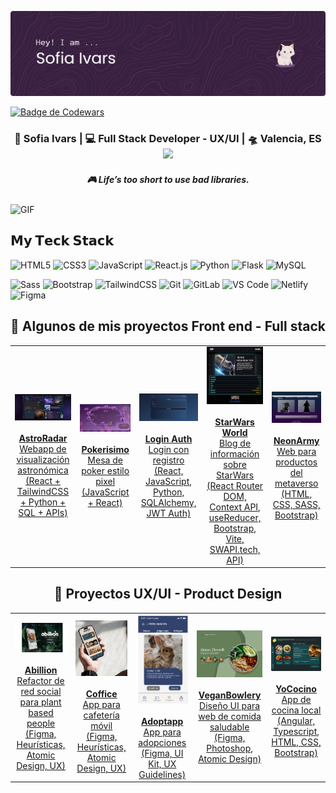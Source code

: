 ![Header](https://raw.githubusercontent.com/Sofiaivars/Sofiaivars/main/Assets/github-header-banner.png)

<!--
**Sofiaivars/Sofiaivars** is a ✨ _special_ ✨ repository because its `README.md` (this file) appears on your GitHub profile.

Here are some ideas to get you started:

- 🔭 I’m currently working on ...
- 🌱 I’m currently learning ...
- 👯 I’m looking to collaborate on ...
- 🤔 I’m looking for help with ...
- 💬 Ask me about ...
- 📫 How to reach me: ...
- 😄 Pronouns: ...
- ⚡ Fun fact: ...
-->      
[![Badge de Codewars](https://www.codewars.com/users/Sofiaivars/badges/large?theme=dark)](https://www.codewars.com/users/Sofiaivars)

 <div align="center">
<h3> 👾 Sofia Ivars  | 💻 Full Stack Developer - UX/UI | 🛸 Valencia, ES 
  <img src="https://media.giphy.com/media/WUlplcMpOCEmTGBtBW/giphy.gif" height="40">
</h3>

</div>

 <h5 align="center">
   <i>🎮 Life’s too short to use bad libraries.
</i>
  </h5>
  

<img align="center" height="210px" width="390px" alt="GIF" src="https://media.giphy.com/media/susVmXQlij43HTsC8e/giphy.gif?cid=ecf05e47ve332i4x7b6q9xy4hzz7wz0be2723yyejr6fkk4m&ep=v1_gifs_search&rid=giphy.gif&ct=g" />


## 𝗠𝘆 𝗧𝗲𝗰𝗸 𝗦𝘁𝗮𝗰𝗸

![HTML5](https://img.shields.io/badge/-HTML5-%23E44D27?style=flat-square&logo=html5&logoColor=ffffff)
![CSS3](https://img.shields.io/badge/-CSS3-%231572B6?style=flat-square&logo=css3)
![JavaScript](https://img.shields.io/badge/-JavaScript-%23F7DF1C?style=flat-square&logo=javascript&logoColor=000000&labelColor=%23F7DF1C&color=%23FFCE5A)
![React.js](https://img.shields.io/badge/-React.js-%23282C34?style=flat-square&logo=react)
![Python](https://img.shields.io/badge/-Python-%233776AB?style=flat-square&logo=python&logoColor=ffffff)
![Flask](https://img.shields.io/badge/-Flask-%23000?style=flat-square&logo=flask&logoColor=ffffff)
![MySQL](https://img.shields.io/badge/-MySQL-%23007ACC?style=flat-square&logo=mysql&logoColor=ffffff)


![Sass](https://img.shields.io/badge/-Sass-%23CC6699?style=flat-square&logo=sass&logoColor=ffffff)
![Bootstrap](https://img.shields.io/badge/-Bootstrap-%23563D7C?style=flat-square&logo=bootstrap&logoColor=ffffff)
![TailwindCSS](https://img.shields.io/badge/-TailwindCSS-%231a202c?style=flat-square&logo=tailwind-css)
![Git](https://img.shields.io/badge/-Git-%23F05032?style=flat-square&logo=git&logoColor=%23ffffff)
![GitLab](https://img.shields.io/badge/-GitLab-FCA121?style=flat-square&logo=gitlab)
![VS Code](https://img.shields.io/badge/-VSCode-%23007ACC?style=flat-square&logo=visual-studio-code)
![Netlify](https://img.shields.io/badge/-Netlify-%2300C7B7?style=flat-square&logo=netlify&logoColor=ffffff)
![Figma](https://img.shields.io/badge/-Figma-%23F24E1E?style=flat-square&logo=figma&logoColor=ffffff)
<h2 align="center">🚀 Algunos de mis proyectos Front end - Full stack</h2>

<table align="center">

  <tr>
    <td align="center">
      <a href="https://astroradar.netlify.app/" target="_blank">
        <img src="https://raw.githubusercontent.com/Sofiaivars/Sofiaivars/main/Assets/astroradar.png" alt="AstroRadar" width="360"/><br /><br />
        <strong>AstroRadar</strong><br />
        Webapp de visualización astronómica<br />
        (React + TailwindCSS + Python + SQL + APIs)
      </a>
    </td>
    <td align="center">
      <a href="https://pokerisimo.netlify.app/" target="_blank">
        <img src="https://raw.githubusercontent.com/Sofiaivars/Sofiaivars/main/Assets/Pokerisimo.png" alt="Pokerisimo" width="360"/><br /><br />
        <strong>Pokerisimo</strong><br />
        Mesa de poker estilo pixel<br />
        (JavaScript + React)
      </a>
    </td>
    <td align="center">
      <a href="https://github.com/Sofiaivars/Registro" target="_blank">
        <img src="https://raw.githubusercontent.com/Sofiaivars/Sofiaivars/main/Assets/Registro.png" alt="Login-registro" width="360"/><br /><br />
        <strong>Login Auth</strong><br />
        Login con registro<br />
        (React, JavaScript, Python, SQLAlchemy, JWT Auth)
      </a>
    </td>
    <td align="center">
      <a href="https://starwars-world.netlify.app/" target="_blank">
        <img src="https://raw.githubusercontent.com/Sofiaivars/Sofiaivars/main/Assets/vehicle.png" alt="StarWars World" width="360"/><br /><br />
        <strong>StarWars World</strong><br />
        Blog de información sobre StarWars<br />
        (React Router DOM, Context API, useReducer, Bootstrap, Vite, SWAPI.tech, API)
      </a>
    </td>
    <td align="center">
      <a href="https://neonarmy.netlify.app/" target="_blank">
        <img src="https://raw.githubusercontent.com/Sofiaivars/Sofiaivars/main/Assets/neonarmy.png" alt="NeonArmy" width="360"/><br /><br />
        <strong>NeonArmy</strong><br />
        Web para productos del metaverso<br />
        (HTML, CSS, SASS, Bootstrap)
      </a>
    </td>
  </tr>
   </table>
   
   <table align="center">
<h2 align="center">🎨 Proyectos UX/UI - Product Design</h2>
  <tr>
    <td align="center">
      <a href="https://www.figma.com/proto/BuFjBEDCc4c2jUVZWhBt2Q/PROYECTO-FINAL_IVARS" target="_blank">
        <img src="https://raw.githubusercontent.com/Sofiaivars/Sofiaivars/main/Assets/abillion.png" alt="Abillion" width="320"/><br /><br />
        <strong>Abillion</strong><br />
        Refactor de red social para plant based people<br />
        (Figma, Heurísticas, Atomic Design, UX)
      </a>
    </td>
    <td align="center">
      <a href="https://www.figma.com/proto/6HHgW3ZQNJYFJptKb9Vyvh/Coffice?page-id=0%3A1&node-id=35-1358&viewport=-2401%2C-5151%2C0.8&t=mpcSrGkztXXg9hkF-1&scaling=min-zoom&content-scaling=fixed&starting-point-node-id=35%3A1358" target="_blank">
        <img src="https://raw.githubusercontent.com/Sofiaivars/Sofiaivars/main/Assets/coffice.png" alt="Coffice" width="320"/><br /><br />
        <strong>Coffice</strong><br />
        App para cafetería móvil<br />
        (Figma, Heurísticas, Atomic Design, UX)
      </a>
    </td>
    <td align="center">
      <a href="https://www.figma.com/proto/uyCXA8N1uBcnSHZo9EozXH/Adoptapp_UXUI" target="_blank">
        <img src="https://raw.githubusercontent.com/Sofiaivars/Sofiaivars/main/Assets/adoptapp-roedor.png" alt="Adoptapp" width="360"/><br /><br />
        <strong>Adoptapp</strong><br />
        App para adopciones<br />
        (Figma, UI Kit, UX Guidelines)
      </a>
    </td>
    <td align="center">
      <a href="https://www.figma.com/proto/Zdu343N8K8yhXXGmxAO820/Untitled" target="_blank">
        <img src="https://raw.githubusercontent.com/Sofiaivars/Sofiaivars/main/Assets/veganbowlery.png" alt="VeganBowlery" width="360"/><br /><br />
        <strong>VeganBowlery</strong><br />
        Diseño UI para web de comida saludable<br />
        (Figma, Photoshop, Atomic Design)
      </a>
    </td>
    <td align="center">
      <a href="https://www.figma.com/proto/yAbMstXXSB8xtbiAgq471j/YoCocino?page-id=1%3A2&node-id=6-10697&viewport=277%2C51%2C0.08&t=otMa21DIBU2Ohm63-1&scaling=scale-down&content-scaling=fixed&starting-point-node-id=6%3A10697" target="_blank">
        <img src="https://raw.githubusercontent.com/Sofiaivars/Sofiaivars/main/Assets/YoCocino.png" alt="YoCocino" width="360"/><br /><br />
        <strong>YoCocino</strong><br />
        App de cocina local<br />
        (Angular, Typescript, HTML, CSS, Bootstrap)
      </a>
    </td>
  </tr>
</table>



